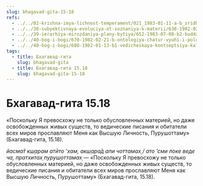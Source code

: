 ```yaml
---
slug: bhagavad-gita-15-18
refs:
  - ../../02-krishna-imya-lichnost-temperament/021_1983-01-11-a-b_sridharmj_bog_jeto_lichnost___dary_predannosti_krishne.md
  - ../../38-subyektivnaya-evoluciya-ot-soznaniya-k-materii/630-1982-02-17-b3-tvorenie.md
  - ../../39-ierarhiya-mirozdaniya-plany-bytiya/652-1983-07-08-b2-budda-shankara-ramanudzha-i-shri-chajtanya-ob-izmereniyah-duhovnogo-bytiya.md
  - ../../40-bog-i-bogi/670-1982-02-21-b-ontologiya-chatur-vyuhi-i-polozhenie-durgi-devi.md
  - ../../40-bog-i-bogi/680-1982-01-13-b1-vedicheskaya-kontseptsiya-kali.md
tags:
  - title: Бхагавад-гита
    slug: bhagavad-gita
  - title: Бхагавад-гита 15.18
    slug: bhagavad-gita-15-18
---
```


# Бхагавад-гита 15.18

«Поскольку Я превосхожу не только обусловленных материей, но даже освобожденных живых существ, то ведические писания и обитатели всех миров прославляют Меня как Высшую Личность, Пурушоттаму» (Бхагавад-гита, 15.18).

*йасма̄т кш̣арам атӣто ’хам, акш̣ара̄д апи чоттамах̣ / ато ’сми локе веде ча, пратхитах̣ пуруш̣оттамах̣* — «Поскольку Я превосхожу не только обусловленных материей, но даже освобожденных живых существ, то ведические писания и обитатели всех миров прославляют Меня как Высшую Личность, Пурушоттаму» (Бхагавад-гита, 15.18).


